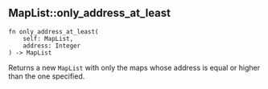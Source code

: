 ## MapList::only_address_at_least

```rhai
fn only_address_at_least(
    self: MapList,
    address: Integer
) -> MapList
```

Returns a new `MapList` with only the maps whose address is equal or higher than the one specified.
